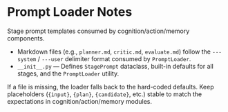 # Prompt Loader Notes

Stage prompt templates consumed by cognition/action/memory components.

- Markdown files (e.g., `planner.md`, `critic.md`, `evaluate.md`) follow
  the `---system` / `---user` delimiter format consumed by
  `PromptLoader`.
- `__init__.py` — Defines `StagePrompt` dataclass, built-in defaults for
  all stages, and the `PromptLoader` utility.

If a file is missing, the loader falls back to the hard-coded defaults.
Keep placeholders (`{input}`, `{plan}`, `{candidate}`, etc.) stable to
match the expectations in cognition/action/memory modules.

